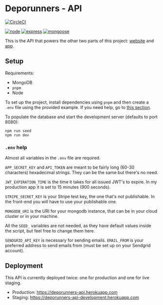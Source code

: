 # Deporunners - API

[![CircleCI](https://circleci.com/gh/marcmarina/api.deporunners.cat/tree/develop.svg?style=svg)](https://circleci.com/gh/marcmarina/api.deporunners.cat/tree/develop)

[![node](https://img.shields.io/badge/Node.js-v.14.X-brightgreen)](https://nodejs.org)
[![express](https://img.shields.io/badge/Express-v.4.17.X-brightgreen)](https://expressjs.com/)
[![mongoose](https://img.shields.io/badge/Mongoose-v.5.9.X-brightgreen)](https://mongoosejs.com/)

This is the API that powers the other two parts of this project: [website][web] and [app][app].

## Setup

Requirements:

- MongoDB
- `pnpm`
- Node

To set up the project, install dependencies using `pnpm` and then create a `.env` file using the provided example. If you need help, go to [this section](#env-help).

To populate the database and start the development server (defaults to port 8080):

```
npm run seed
npm run dev
```

### `.env` help

Almost all variables in the `.env` file are required.

`APP_SECRET_KEY` and `API_TOKEN` are meant to be fairly long (60-30 characters) hexadecimal strings. They can be the same but there's no need.

`JWT_EXPIRATION_TIME` is the time it takes for all issued JWT's to expire. In my production app it is set to 15 minutes (900 seconds).

`STRIPE_SECRET_KEY` is your Stripe test key, the one that's not publishable. In the front-end you will have to use your publishable one.

`MONGODB_URI` is the URI for your mongodb instance, that can be in your cloud cluster or in your machine.

All the `SEED_` variables are not needed, as they have default values inside the script, but feel free to change them here.

`SENDGRID_API_KEY` is necessary for sending emails. `EMAIL_FROM` is your preferred address to send emails from (must be set up on your Sendgrid account).

## Deployment

This API is currently deployed twice: one for production and one for live staging.

- Production: https://deporunners-api.herokuapp.com
- Staging: https://deporunners-api-development.herokuapp.com

[web]: https://github.com/marcmarina/gestor.deporunners.cat
[app]: https://github.com/marcmarina/Deporunners
